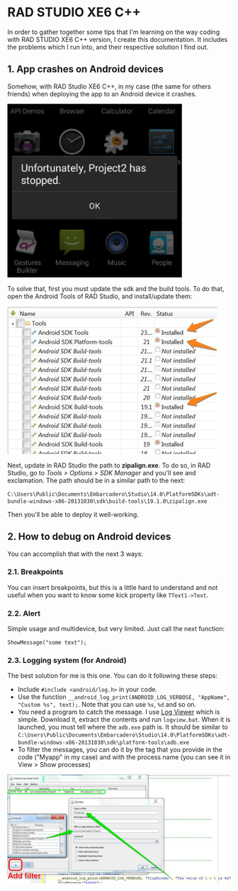 # RAD STUDIO XE6 C++

In order to gather together some tips that I'm learning on the way coding with RAD STUDIO XE6 C++ version, I create this documentation. It includes the problems which I run into, and their respective solution I find out.

## 1. App crashes on Android devices
Somehow, with RAD Studio XE6 C++, in my case (the same for others friends) when deploying the app to an Android device it crashes. 

![App crashes](img_docs/00__app_crashes.jpg)

To solve that, first you must update the sdk and the build tools. To do that, open the Android Tools of RAD Studio, and install/update them:

![SDK updates](img_docs/01__sdk_updates.jpg)

Next, update in RAD Studio the path to **zipalign.exe**. To do so, in RAD Studio, go to *Tools > Options > SDK Manager* and you'll see and exclamation. The path should be in a similar path to the next:
```
C:\Users\Public\Documents\Embarcadero\Studio\14.0\PlatformSDKs\adt-bundle-windows-x86-20131030\sdk\build-tools\19.1.0\zipalign.exe
```
Then you'll be able to deploy it well-working.

## 2. How to debug on Android devices

You can accomplish that with the next 3 ways:

### 2.1. Breakpoints
You can insert breakpoints, but this is a little hard to understand and not useful when you want to know some kick property like `TText1->Text`. 

### 2.2. Alert
Simple usage and multidevice, but very limited. Just call the next function:
```
ShowMessage("some text");
```

### 2.3. Logging system (for Android)
The best solution for me is this one. You can do it following these steps:
  - Include `#include <android/log.h>` in your code.
  - Use the function `__android_log_print(ANDROID_LOG_VERBOSE, "AppName", "Custom %s", text);`. Note that you can use `%s`, `%d` and so on.
  - You need a program to catch the message. I use [Log Viewer](https://bitbucket.org/mlopatkin/android-log-viewer/downloads) which is simple. Download it, extract the contents and run `logview.bat`. When it is launched, you must tell where the `adb.exe` path is. It should be similar to `C:\Users\Public\Documents\Embarcadero\Studio\14.0\PlatformSDKs\adt-bundle-windows-x86-20131030\sdk\platform-tools\adb.exe`
  - To filter the messages, you can do it by the tag that you provide in the code ("Myapp" in my case) and with the process name (you can see it in View > Show processes)
  
  ![Log Viewer](img_docs/02__log_viewer.jpg)








